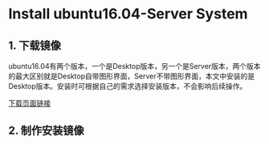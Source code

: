 # Install ubuntu16.04-Server System

## 1. 下载镜像

ubuntu16.04有两个版本，一个是Desktop版本，另一个是Server版本，两个版本的最大区别就是Desktop自带图形界面，Server不带图形界面，本文中安装的是Desktop版本。安装时可根据自己的需求选择安装版本，不会影响后续操作。

[下载页面链接]( http://releases.ubuntu.com/16.04/ )

## 2. 制作安装镜像


